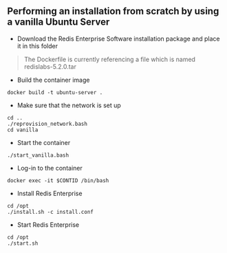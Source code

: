 ## Performing an installation from scratch by using a vanilla Ubuntu Server

* Download the Redis Enterprise Software installation package and place it in this folder

> The Dockerfile is currently referencing a file which is named redislabs-5.2.0.tar


* Build the container image

```
docker build -t ubuntu-server .
```

* Make sure that the network is set up

```
cd ..
./reprovision_network.bash
cd vanilla
```

* Start the container

```
./start_vanilla.bash
```

* Log-in to the container

```
docker exec -it $CONTID /bin/bash
```

* Install Redis Enterprise

```
cd /opt
./install.sh -c install.conf
```

* Start Redis Enterprise

```
cd /opt
./start.sh
```
